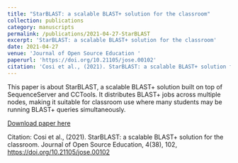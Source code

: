 ```yaml
---
title: "StarBLAST: a scalable BLAST+ solution for the classroom"
collection: publications
category: manuscripts
permalink: /publications/2021-04-27-StarBLAST
excerpt: 'StarBLAST: a scalable BLAST+ solution for the classroom'
date: 2021-04-27
venue: 'Journal of Open Source Education '
paperurl: 'https://doi.org/10.21105/jose.00102'
citation: 'Cosi et al., (2021). StarBLAST: a scalable BLAST+ solution for the classroom. Journal of Open Source Education, 4(38), 102, https://doi.org/10.21105/jose.00102'
---
```

This paper is about StarBLAST, a scalable BLAST+ solution built on top of SequenceServer and CCTools. It distributes BLAST+ jobs across multiple nodes, making it suitable for classroom use where many students may be running BLAST+ queries simultaneously.

[Download paper here](https://doi.org/10.21105/jose.00102)

Citation: Cosi et al., (2021). StarBLAST: a scalable BLAST+ solution for the classroom. Journal of Open Source Education, 4(38), 102, https://doi.org/10.21105/jose.00102
